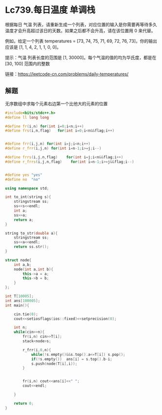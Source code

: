 # Lc739.每日温度 单调栈

根据每日 气温 列表，请重新生成一个列表，对应位置的输入是你需要再等待多久温度才会升高超过该日的天数。如果之后都不会升高，请在该位置用 0 来代替。

例如，给定一个列表 temperatures = [73, 74, 75, 71, 69, 72, 76, 73]，你的输出应该是 [1, 1, 4, 2, 1, 1, 0, 0]。

提示：气温 列表长度的范围是 [1, 30000]。每个气温的值的均为华氏度，都是在 [30, 100] 范围内的整数



链接：https://leetcode-cn.com/problems/daily-temperatures/



## 解题

无序数组中求每个元素右边第一个比他大的元素的位置



```c++
#include<bits/stdc++.h>
#define ll long long

#define fr(i,n) for(int i=0;i<n;i++)
#define frs(i,n,flag)   for(int i=0;i<n&&flag;i++)


#define frr(i,j,n) for(int i=j;i<n;i++)
#define r_frr(i,j,n) for(int i=n-1;i>=j;i--)

#define frrs(i,j,n,flag)    for(int i=j;i<n&&flag;i++)
#define r_frrs(i,j,n,flag)    for(int i=n-1;i>=j&&flag;i--)


#define yes "yes"
#define no  "no"

using namespace std;

int to_int(string s){
    stringstream ss;
    ss<<s<<endl;
    int a;
    ss>>a;
    return a;
}

string to_str(double a){
    stringstream ss;
    ss<<a<<endl;
    return ss.str();
}

struct node{
    int a,b;
    node(int a,int b){
        this->a = a;
        this->b = b;
    }
};

int T[10005];
int ans[100005];
int main(){

    cin.tie(0);
    cout<<setiosflags(ios::fixed)<<setprecision(0);

    int n;
    while(cin>>n){
        fr(i,n) cin>>T[i];
        stack<node>s;

        r_frr(i,0,n){
            while(!s.empty()&&s.top().a<=T[i]) s.pop();
            if(!s.empty())  ans[i] = s.top().b-i;
            s.push(node(T[i],i));
        }


        fr(i,n) cout<<ans[i]<<" ";
        cout<<endl;

    }

    return 0;
}

```

